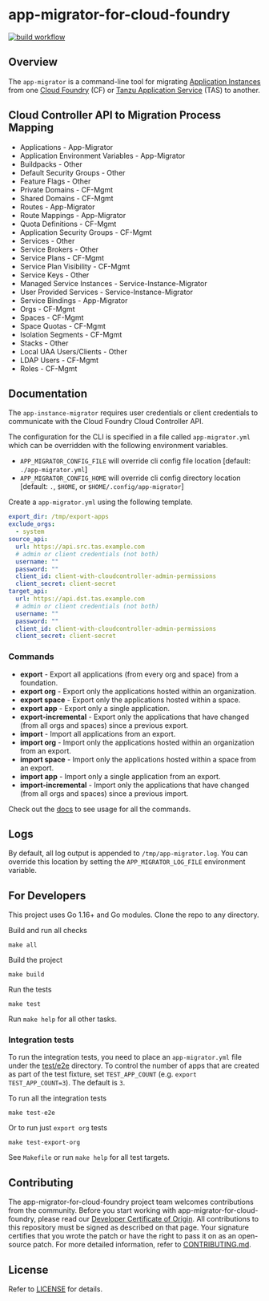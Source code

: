 # app-migrator-for-cloud-foundry

[![build workflow](https://github.com/vmware-tanzu/app-migrator-for-cloud-foundry/actions/workflows/build.yml/badge.svg?branch=main)](https://github.com/vmware-tanzu/app-migrator-for-cloud-foundry/actions/workflows/build.yml)

## Overview

The `app-migrator` is a command-line tool for migrating [Application Instances](https://docs.cloudfoundry.org/concepts/diego/diego-architecture.html) from one [Cloud Foundry](https://docs.cloudfoundry.org/) (CF) or [Tanzu Application Service](https://tanzu.vmware.com/application-service) (TAS) to another.

## Cloud Controller API to Migration Process Mapping

- Applications                      - App-Migrator
- Application Environment Variables - App-Migrator
- Buildpacks                        - Other
- Default Security Groups           - Other
- Feature Flags                     - Other
- Private Domains                   - CF-Mgmt
- Shared Domains                    - CF-Mgmt
- Routes                            - App-Migrator
- Route Mappings                    - App-Migrator
- Quota Definitions                 - CF-Mgmt
- Application Security Groups       - CF-Mgmt
- Services                          - Other
- Service Brokers                   - Other
- Service Plans                     - CF-Mgmt
- Service Plan Visibility           - CF-Mgmt
- Service Keys                      - Other
- Managed Service Instances         - Service-Instance-Migrator
- User Provided Services            - Service-Instance-Migrator
- Service Bindings                  - App-Migrator
- Orgs                              - CF-Mgmt
- Spaces                            - CF-Mgmt
- Space Quotas                      - CF-Mgmt
- Isolation Segments                - CF-Mgmt
- Stacks                            - Other
- Local UAA Users/Clients           - Other
- LDAP Users                        - CF-Mgmt
- Roles                             - CF-Mgmt

## Documentation

The `app-instance-migrator` requires user credentials or client credentials to communicate with the Cloud Foundry Cloud Controller API.

The configuration for the CLI is specified in a file called `app-migrator.yml` which can be overridden with the following environment variables.

- `APP_MIGRATOR_CONFIG_FILE` will override cli config file location [default: `./app-migrator.yml`]
- `APP_MIGRATOR_CONFIG_HOME` will override cli config directory location [default: `.`, `$HOME`, or `$HOME/.config/app-migrator`]

Create a `app-migrator.yml` using the following template.

```yaml
export_dir: /tmp/export-apps
exclude_orgs:
  - system
source_api:
  url: https://api.src.tas.example.com
  # admin or client credentials (not both)
  username: ""
  password: ""
  client_id: client-with-cloudcontroller-admin-permissions
  client_secret: client-secret
target_api:
  url: https://api.dst.tas.example.com
  # admin or client credentials (not both)
  username: ""
  password: ""
  client_id: client-with-cloudcontroller-admin-permissions
  client_secret: client-secret
```

### Commands

- **export** - Export all applications (from every org and space) from a foundation.
- **export org** - Export only the applications hosted within an organization.
- **export space** - Export only the applications hosted within a space.
- **export app** - Export only a single application.
- **export-incremental** - Export only the applications that have changed (from all orgs and spaces) since a previous export.
- **import** - Import all applications from an export.
- **import org** - Import only the applications hosted within an organization from an export.
- **import space** - Import only the applications hosted within a space from an export.
- **import app** - Import only a single application from an export.
- **import-incremental** - Import only the applications that have changed (from all orgs and spaces) since a previous import.

Check out the [docs](./docs/app-migrator.md) to see usage for all the commands.

## Logs

By default, all log output is appended to `/tmp/app-migrator.log`. You can override this location by setting the
`APP_MIGRATOR_LOG_FILE` environment variable.

## For Developers

This project uses Go 1.16+ and Go modules. Clone the repo to any directory.

Build and run all checks

```shell
make all
```

Build the project

```shell
make build
```

Run the tests

```shell
make test
```

Run `make help` for all other tasks.

### Integration tests

To run the integration tests, you need to place an `app-migrator.yml` file under the [test/e2e](./test/e2e) directory.
To control the number of apps that are created as part of the test fixture, set `TEST_APP_COUNT`
(e.g. `export TEST_APP_COUNT=3`). The default is `3`.

To run all the integration tests

```shell
make test-e2e
```

Or to run just `export org` tests

```shell
make test-export-org
```

See `Makefile` or run `make help` for all test targets.

## Contributing

The app-migrator-for-cloud-foundry project team welcomes contributions from the community. Before you start working with app-migrator-for-cloud-foundry, please
read our [Developer Certificate of Origin](https://cla.vmware.com/dco). All contributions to this repository must be
signed as described on that page. Your signature certifies that you wrote the patch or have the right to pass it on
as an open-source patch. For more detailed information, refer to [CONTRIBUTING.md](CONTRIBUTING.md).

## License

Refer to [LICENSE](LICENSE) for details.
